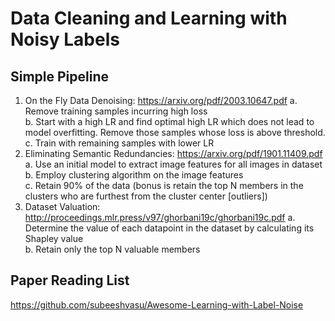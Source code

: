 # Data Cleaning and Learning with Noisy Labels

## Simple Pipeline
1) On the Fly Data Denoising: https://arxiv.org/pdf/2003.10647.pdf
    a. Remove training samples incurring high loss  
    b. Start with a high LR and find optimal high LR which does not lead to model overfitting. Remove those samples whose loss is above threshold.  
    c. Train with remaining samples with lower LR
2) Eliminating Semantic Redundancies: https://arxiv.org/pdf/1901.11409.pdf
    a. Use an initial model to extract image features for all images in dataset  
    b. Employ clustering algorithm on the image features  
    c. Retain 90% of the data (bonus is retain the top N members in the clusters who are furthest from the cluster center [outliers])
3) Dataset Valuation: http://proceedings.mlr.press/v97/ghorbani19c/ghorbani19c.pdf
    a. Determine the value of each datapoint in the dataset by calculating its Shapley value  
    b. Retain only the top N valuable members
    
## Paper Reading List
https://github.com/subeeshvasu/Awesome-Learning-with-Label-Noise
